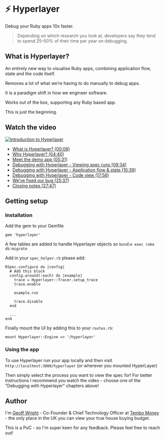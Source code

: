
# ⚡️ Hyperlayer

Debug your Ruby apps 10x faster.

> Depending on which research you look at, developers say they tend to spend 25–50% of their time per year on debugging.

## What is Hyperlayer?

An entirely new way to visualise Ruby apps, combining application flow, state and the code itself.

Removes a lot of what we’re having to do manually to debug apps.

It is a paradigm shift in how we engineer software.

Works out of the box, supporting any Ruby based app.

This is just the beginning.

## Watch the video
[![Introduction to Hyperlayer](http://img.youtube.com/vi/9iZkE8ZrFMU/0.jpg)](http://www.youtube.com/watch?v=9iZkE8ZrFMU "Introduction to Hyperlayer")

* [What is Hyperlayer? (00:08)](https://www.youtube.com/watch?v=9iZkE8ZrFMU&t=00m08s)
* [Why Hyperlayer? (04:40)](https://www.youtube.com/watch?v=9iZkE8ZrFMU&t=04m40s)
* [Meet the demo app (05:31)](https://www.youtube.com/watch?v=9iZkE8ZrFMU&t=05m31s)
* [Debugging with Hyperlayer - Viewing spec runs (09:34)](https://www.youtube.com/watch?v=9iZkE8ZrFMU&t=09m34s)
* [Debugging with Hyperlayer - Application flow & state (10:39)](https://www.youtube.com/watch?v=9iZkE8ZrFMU&t=10m39s)
* [Debugging with Hyperlayer - Code view (17:56)](https://www.youtube.com/watch?v=9iZkE8ZrFMU&t=17m56s)
* [We’ve fixed our bug (25:37)](https://www.youtube.com/watch?v=9iZkE8ZrFMU&t=25m37s)
* [Closing notes (27:47)](https://www.youtube.com/watch?v=9iZkE8ZrFMU&t=27m47s)

## Getting setup

### Installation

Add the gem to your Gemfile

```
gem 'hyperlayer'
```

A few tables are added to handle Hyperlayer objects so `bundle exec rake db:migrate`

Add in your `spec_helper.rb` please add:

```
RSpec.configure do |config|
  # Add this block
  config.around(:each) do |example|
    trace = Hyperlayer::Tracer.setup_trace
    trace.enable

    example.run

    trace.disable
  end

  ...
end
```

Finally mount the UI by adding this to your `routes.rb`:

```
mount Hyperlayer::Engine => '/hyperlayer'
```

### Using the app

To use Hyperlayer run your app locally and then visit `http://localhost:3000/hyperlayer` (or wherever you mounted HyperLayer)

Then simply select the process you want to view the spec for! For better instructions I recommend you watch the video - choose one of the "Debugging with Hyperlayer" chapters above!
## Author

I'm [Geoff Wright](https://www.github.com/geoffw8) - Co-Founder & Chief Technology Officer at [Tembo Money](https://tembomoney.com) - the only place in the UK you can view your true house buying budget.

This is a PoC - so I'm super keen for any feedback. Please feel free to reach out!
